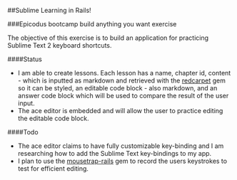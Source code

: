 ##Sublime Learning in Rails!

###Epicodus bootcamp build anything you want exercise

The objective of this exercise is to build an application for practicing Sublime Text 2 keyboard shortcuts. 

####Status

* I am able to create lessons.  Each lesson has a name, chapter id, content - which is inputted as markdown and retrieved with the <a href="https://github.com/vmg/redcarpet">redcarpet</a> gem so it can be styled, an editable code block -  also markdown, and an answer code block which will be used to compare the result of the user input.
* The <a heref="">ace editor</a> is embedded and will allow the user to practice editing the editable code block.


####Todo

* The ace editor claims to have fully customizable key-binding and I am researching how to add the Sublime Text key-bindings to my app.
* I plan to use the <a href="https://github.com/kugaevsky/mousetrap-rails">mousetrap-rails</a> gem to record the users keystrokes to test for efficient editing.


